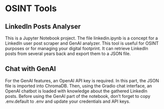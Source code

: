 # OSINT Tools
## LinkedIn Posts Analyser
This is a Jupyter Notebook project. The file linkedin.ipynb is a concept for a LinkedIn user post scraper and GenAI analyzer.
This tool is useful for OSINT purposes or for managing your digital footprint. It can retrieve LinkedIn posts from several years back and export them to a JSON file.

## Chat with GenAI
For the GenAI features, an OpenAI API key is required. In this part, the JSON file is imported into ChromaDB. Then, using the Gradio chat interface, an OpenAI chatbot is loaded with knowledge about the gathered LinkedIn posts.
Before using the GenAI part of the notebook, don’t forget to copy .env.default to .env and update your credentials and API keys.
